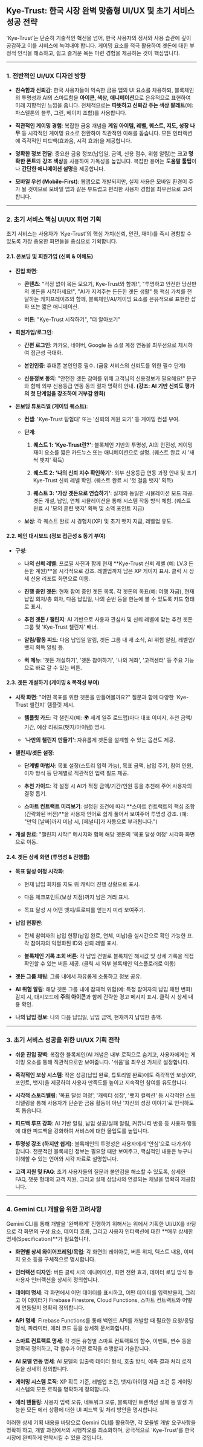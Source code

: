 ## Kye-Trust: 한국 시장 완벽 맞춤형 UI/UX 및 초기 서비스 성공 전략

'Kye-Trust'는 단순히 기술적인 혁신을 넘어, 한국 사용자의 정서와 사용 습관에 깊이 공감하고 이를 서비스에 녹여내야 합니다. 게이밍 요소를 적극 활용하여 곗돈에 대한 부정적 인식을 해소하고, 쉽고 즐거운 목돈 마련 경험을 제공하는 것이 핵심입니다.

---

### 1. 전반적인 UI/UX 디자인 방향

- **친숙함과 신뢰감**: 한국 사용자들이 익숙한 금융 앱의 UI 요소를 차용하되, 블록체인의 투명성과 AI의 스마트함을 **아이콘, 색상, 애니메이션**으로 은유적으로 표현하여 미래 지향적인 느낌을 줍니다. 전체적으로는 **따뜻하고 신뢰감 주는 색상 팔레트**(예: 파스텔톤의 블루, 그린, 베이지 조합)를 사용합니다.
    
- **직관적인 게이밍 경험**: 복잡한 금융 개념을 **게임 아이템, 레벨, 퀘스트, 지도, 성장 나무** 등 시각적인 게이밍 요소로 전환하여 직관적인 이해를 돕습니다. 모든 인터랙션에 즉각적인 피드백(효과음, 시각 효과)을 제공합니다.
    
- **명확한 정보 전달**: 중요한 금융 정보(납입일, 금액, 신용 점수, 위험 알림)는 **크고 명확한 폰트**와 **강조 색상**을 사용하여 가독성을 높입니다. 복잡한 용어는 **도움말 툴팁**이나 **간단한 애니메이션 설명**을 제공합니다.
    
- **모바일 우선 (Mobile-First)**: 웹앱으로 개발되지만, 실제 사용은 모바일 환경이 주가 될 것이므로 모바일 앱과 같은 부드럽고 편리한 사용자 경험을 최우선으로 고려합니다.
    

---

### 2. 초기 서비스 핵심 UI/UX 화면 기획

초기 서비스는 사용자가 'Kye-Trust'의 핵심 가치(신뢰, 안전, 재미)를 즉시 경험할 수 있도록 가장 중요한 화면들을 중심으로 기획합니다.

#### 2.1. 온보딩 및 회원가입 (신뢰 & 이해도)

- **진입 화면**:
    
    - **콘텐츠**: "걱정 없이 목돈 모으기, Kye-Trust와 함께!", "투명하고 안전한 당신만의 곗돈을 시작하세요!", "AI가 지켜주는 든든한 곗돈 생활" 등 핵심 가치를 전달하는 캐치프레이즈와 함께, 블록체인/AI/게이밍 요소를 은유적으로 표현한 삽화 또는 짧은 애니메이션.
        
    - **버튼**: "Kye-Trust 시작하기", "더 알아보기"
        
- **회원가입/로그인**:
    
    - **간편 로그인**: 카카오, 네이버, Google 등 소셜 계정 연동을 최우선으로 제시하여 접근성 극대화.
        
    - **본인인증**: 휴대폰 본인인증 필수. (금융 서비스의 신뢰도를 위한 필수 단계)
        
    - **신용정보 동의**: "안전한 곗돈 참여를 위해 고객님의 신용정보가 필요해요!" 문구와 함께 외부 신용등급 연동 동의 절차 명확히 안내. **(강조: AI 기반 신뢰도 평가의 첫 단계임을 강조하여 거부감 완화)**
        
- **온보딩 튜토리얼 (게이밍 퀘스트)**:
    
    - **컨셉**: 'Kye-Trust 탐험대' 또는 '신뢰의 계원 되기' 등 게이밍 컨셉 부여.
        
    - **단계**:
        
        1. **퀘스트 1: 'Kye-Trust란?'**: 블록체인 기반의 투명성, AI의 안전성, 게이밍 재미 요소를 짧은 카드뉴스 또는 애니메이션으로 설명. (퀘스트 완료 시 '새싹 뱃지' 획득)
            
        2. **퀘스트 2: '나의 신뢰 지수 확인하기'**: 외부 신용등급 연동 과정 안내 및 초기 Kye-Trust 신뢰 레벨 확인. (퀘스트 완료 시 '첫 걸음 뱃지' 획득)
            
        3. **퀘스트 3: '가상 곗돈으로 연습하기'**: 실제와 동일한 시뮬레이션 모드 제공. 곗돈 개설, 납입, 연체 시뮬레이션을 통해 시스템 작동 방식 체험. (퀘스트 완료 시 '모의 훈련 뱃지' 획득 및 소액 포인트 지급)
            
    - **보상**: 각 퀘스트 완료 시 경험치(XP) 및 초기 뱃지 지급, 레벨업 유도.
        

#### 2.2. 메인 대시보드 (정보 접근성 & 동기 부여)

- **구성**:
    
    - **나의 신뢰 레벨**: 프로필 사진과 함께 현재 **Kye-Trust 신뢰 레벨 (예: LV.3 든든한 계원)**을 시각적으로 강조. 레벨업까지 남은 XP 게이지 표시. 클릭 시 상세 신용 리포트 화면으로 이동.
        
    - **진행 중인 곗돈**: 현재 참여 중인 곗돈 목록. 각 곗돈의 목표(예: 여행 자금), 현재 납입 회차/총 회차, 다음 납입일, 나의 순번 등을 한눈에 볼 수 있도록 카드 형태로 표시.
        
    - **추천 곗돈 / 챌린지**: AI 기반으로 사용자 관심사 및 신뢰 레벨에 맞는 추천 곗돈 그룹 및 'Kye-Trust 챌린지' 배너.
        
    - **알림/활동 피드**: 다음 납입일 알림, 곗돈 그룹 내 새 소식, AI 위험 알림, 레벨업/뱃지 획득 알림 등.
        
    - **퀵 메뉴**: '곗돈 개설하기', '곗돈 참여하기', '나의 계좌', '고객센터' 등 주요 기능으로 바로 갈 수 있는 버튼.
        

#### 2.3. 곗돈 개설하기 (게이밍 & 목적성 부여)

- **시작 화면**: "어떤 목표를 위한 곗돈을 만들어볼까요?" 질문과 함께 다양한 'Kye-Trust 챌린지' 템플릿 제시.
    
    - **템플릿 카드**: 각 챌린지(예: 🌍 세계 일주 로드맵)마다 대표 이미지, 추천 금액/기간, 예상 리워드(뱃지/아이템) 명시.
        
    - **'나만의 챌린지 만들기'**: 자유롭게 곗돈을 설계할 수 있는 옵션도 제공.
        
- **챌린지/곗돈 설정**:
    
    - **단계별 마법사**: 목표 설정(스토리 입력 가능), 목표 금액, 납입 주기, 참여 인원, 이자 방식 등 단계별로 직관적인 입력 필드 제공.
        
    - **추천 가이드**: 각 설정 시 AI가 적정 금액/기간/인원 등을 추천해 주어 사용자의 결정 돕기.
        
    - **스마트 컨트랙트 미리보기**: 설정된 조건에 따라 **스마트 컨트랙트의 핵심 조항(간략화된 버전)**을 사용자 언어로 쉽게 풀어서 보여주어 투명성 강조. (예: "만약 [날짜]까지 미납 시, [페널티]가 자동으로 부과됩니다.")
        
- **개설 완료**: "챌린지 시작!" 메시지와 함께 해당 곗돈의 '목표 달성 여정' 시각화 화면으로 이동.
    

#### 2.4. 곗돈 상세 화면 (투명성 & 진행률)

- **목표 달성 여정 시각화**:
    
    - 현재 납입 회차를 지도 위 캐릭터 진행 상황으로 표시.
        
    - 다음 체크포인트(보상 지점)까지 남은 거리 표시.
        
    - 목표 달성 시 어떤 뱃지/트로피를 얻는지 미리 보여주기.
        
- **납입 현황판**:
    
    - 전체 참여자의 납입 현황(납입 완료, 연체, 미납)을 실시간으로 확인 가능한 표. 각 참여자의 익명화된 ID와 신뢰 레벨 표시.
        
    - **블록체인 기록 조회 버튼**: 각 납입 건별로 블록체인 해시값 및 상세 기록을 직접 확인할 수 있는 버튼 제공. (클릭 시 외부 블록체인 익스플로러로 이동)
        
- **곗돈 그룹 채팅**: 그룹 내에서 자유롭게 소통하고 정보 공유.
    
- **AI 위험 알림**: 해당 곗돈 그룹 내에 잠재적 위험(예: 특정 참여자의 납입 패턴 변화) 감지 시, 대시보드에 **주의 아이콘**과 함께 간략한 경고 메시지 표시. 클릭 시 상세 내용 확인.
    
- **나의 납입 정보**: 나의 다음 납입일, 납입 금액, 현재까지 납입한 총액.
    

---

### 3. 초기 서비스 성공을 위한 UI/UX 기획 전략

- **쉬운 진입 장벽**: 복잡한 블록체인/AI 개념은 내부 로직으로 숨기고, 사용자에게는 게이밍 요소를 통해 직관적으로만 보여줍니다. '쉬움'을 최우선 가치로 설정합니다.
    
- **즉각적인 보상 시스템**: 작은 성공(납입 완료, 튜토리얼 완료)에도 즉각적인 보상(XP, 포인트, 뱃지)을 제공하여 사용자 만족도를 높이고 지속적인 참여를 유도합니다.
    
- **시각적 스토리텔링**: '목표 달성 여정', '캐릭터 성장', '뱃지 컬렉션' 등 시각적인 스토리텔링을 통해 사용자가 단순한 금융 활동이 아닌 '자신의 성장 이야기'로 인식하도록 돕습니다.
    
- **피드백 루프 강화**: AI 기반 알림, 납입 성공/실패 알림, 커뮤니티 반응 등 사용자 행동에 대한 피드백을 강화하여 서비스에 대한 몰입도를 높입니다.
    
- **투명성 강조 (하지만 쉽게)**: 블록체인의 투명성은 사용자에게 '안심'으로 다가가야 합니다. 전문적인 블록체인 정보는 필요할 때만 보여주고, 핵심적인 내용은 누구나 이해할 수 있는 언어와 시각 자료로 설명합니다.
    
- **고객 지원 및 FAQ**: 초기 사용자들의 질문과 불안감을 해소할 수 있도록, 상세한 FAQ, 챗봇 형태의 고객 지원, 그리고 실제 상담사와 연결되는 채널을 명확히 제공합니다.
    

---

### 4. Gemini CLI 개발을 위한 고려사항

Gemini CLI를 통해 개발을 '완벽하게' 진행하기 위해서는 위에서 기획한 UI/UX를 바탕으로 각 화면의 구성 요소, 데이터 흐름, 그리고 사용자 인터랙션에 대한 **매우 상세한 명세(Specification)**가 필요합니다.

- **화면별 상세 와이어프레임/목업**: 각 화면의 레이아웃, 버튼 위치, 텍스트 내용, 이미지 요소 등을 구체적으로 명시합니다.
    
- **인터랙션 디자인**: 버튼 클릭 시의 애니메이션, 화면 전환 효과, 데이터 로딩 방식 등 사용자 인터랙션을 상세히 정의합니다.
    
- **데이터 명세**: 각 화면에서 어떤 데이터를 표시하고, 어떤 데이터를 입력받을지, 그리고 이 데이터가 Firebase Firestore, Cloud Functions, 스마트 컨트랙트와 어떻게 연동될지 명확히 정의합니다.
    
- **API 명세**: Firebase Functions를 통해 백엔드 API를 개발할 때 필요한 요청/응답 형식, 파라미터, 에러 코드 등을 상세히 문서화합니다.
    
- **스마트 컨트랙트 명세**: 각 곗돈 유형별 스마트 컨트랙트의 함수, 이벤트, 변수 등을 명확히 정의하고, 각 함수가 어떤 로직을 수행할지 기술합니다.
    
- **AI 모델 연동 명세**: AI 모델의 입출력 데이터 형식, 호출 방식, 예측 결과 처리 로직 등을 상세히 정의합니다.
    
- **게이밍 시스템 로직**: XP 획득 기준, 레벨업 조건, 뱃지/아이템 지급 조건 등 게이밍 시스템의 모든 로직을 명확하게 정의합니다.
    
- **에러 핸들링**: 사용자 입력 오류, 네트워크 오류, 블록체인 트랜잭션 실패 등 발생 가능한 모든 에러 상황에 대한 UI 피드백 및 처리 방안을 명시합니다.
    

이러한 상세 기획 내용을 바탕으로 Gemini CLI를 활용하면, 각 모듈별 개발 요구사항을 명확히 하고, 개발 과정에서의 시행착오를 최소화하며, 궁극적으로 'Kye-Trust'를 한국 시장에 완벽하게 안착시킬 수 있을 것입니다.